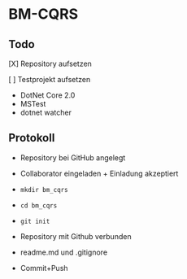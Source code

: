 # BM-CQRS

## Todo

[X] Repository aufsetzen

[ ] Testprojekt aufsetzen

* DotNet Core 2.0
* MSTest
* dotnet watcher

## Protokoll

* Repository bei GitHub angelegt
* Collaborator eingeladen + Einladung akzeptiert

* `mkdir bm_cqrs`
* `cd bm_cqrs`
* `git init`
* Repository mit Github verbunden
* readme.md und .gitignore
* Commit+Push
